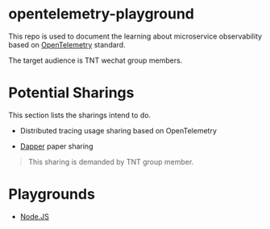 # opentelemetry-playground

This repo is used to document the learning about microservice observability based on [OpenTelemetry](https://github.com/open-telemetry/opentelemetry-specification) standard.

The target audience is TNT wechat group members.

# Potential Sharings

This section lists the sharings intend to do.

- Distributed tracing usage sharing based on OpenTelemetry

- [Dapper](https://storage.googleapis.com/pub-tools-public-publication-data/pdf/36356.pdf) paper sharing
> This sharing is demanded by TNT group member.

# Playgrounds


- [Node.JS](./Node.JS/Readme.md)